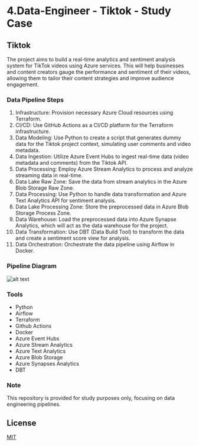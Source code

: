 # 4.Data-Engineer - Tiktok - Study Case

## Tiktok

The project aims to build a real-time analytics and sentiment analysis system for TikTok videos using Azure services. This will help businesses and content creators gauge the performance and sentiment of their videos, allowing them to tailor their content strategies and improve audience engagement.

### Data Pipeline Steps

1. Infrastructure: Provision necessary Azure Cloud resources using Terraform.
2. CI/CD: Use GitHub Actions as a CI/CD platform for the Terraform infrastructure.
3. Data Modeling: Use Python to create a script that generates dummy data for the Tiktok project context, simulating user comments and video metadata.
4. Data Ingestion: Utilize Azure Event Hubs to ingest real-time data (video metadata and comments) from the Tiktok API.
5. Data Processing: Employ Azure Stream Analytics to process and analyze streaming data in real-time.
6. Data Lake Raw Zone: Save the data from stream analytics in the Azure Blob Storage Raw Zone.
7. Data Processing: Use Python to handle data transformation and Azure Text Analytics API for sentiment analysis.
8. Data Lake Processing Zone: Store the preprocessed data in Azure Blob Storage Process Zone.
9. Data Warehouse: Load the preprocessed data into Azure Synapse Analytics, which will act as the data warehouse for the project.
10. Data Transformation: Use DBT (Data Build Tool) to transform the data and create a sentiment score view for analysis.
11. Data Orchestration: Orchestrate the data pipeline using Airflow in Docker.

### Pipeline Diagram

![alt text](https://github.com/makima0499/4.Data-Engineer/blob/dev/4.DataPipeline.png)

### Tools

* Python
* Airflow
* Terraform
* Github Actions
* Docker
* Azure Event Hubs
* Azure Stream Analytics
* Azure Text Analytics
* Azure Blob Storage
* Azure Synapses Analytics
* DBT

### Note

This repository is provided for study purposes only, focusing on data engineering pipelines.

## License

[MIT](https://choosealicense.com/licenses/mit/)
